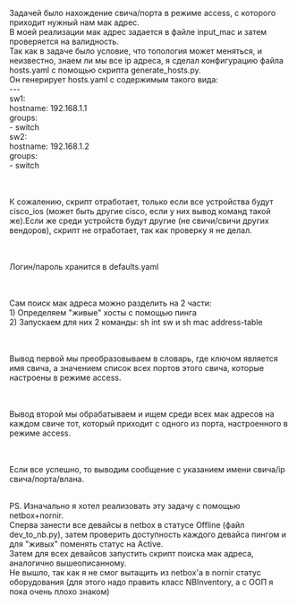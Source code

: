 Задачей было нахождение свича/порта в режиме access, с которого приходит нужный нам мак адрес.
<br>В моей реализации мак адрес задается в файле input_mac и затем проверяется на валидность.
<br>Так как в задаче было условие, что топология может меняться, и неизвестно, знаем ли мы все ip адреса, я сделал конфигурацию файла hosts.yaml с помощью скрипта generate_hosts.py.
<br>Он генерирует hosts.yaml с содержимым такого вида:
<br>---
<br>sw1:
    <br>hostname: 192.168.1.1
    <br>groups:
        <br>- switch
<br>sw2:
    <br>hostname: 192.168.1.2
    <br>groups:
        <br>- switch

<br><br>К сожалению, скрипт отработает, только если все устройства будут cisco_ios (может быть другие cisco, если у них вывод команд такой же).Если же среди устройств будут другие (не свичи/свичи других вендоров), скрипт не отработает, так как проверку я не делал.

<br><br>Логин/пароль хранится в defaults.yaml

<br><br>Сам поиск мак адреса можно разделить на 2 части:
<br>1) Определяем "живые" хосты с помощью пинга
<br>2) Запускаем для них 2 команды: sh int sw и sh mac address-table

<br><br>Вывод первой мы преобразовываем в словарь, где ключом является имя свича, а значением список всех портов этого свича, которые настроены в режиме access.

<br><br>Вывод второй мы обрабатываем и ищем среди всех мак адресов на каждом свиче тот, который приходит с одного из порта, настроенного в режиме access.

<br><br>Если все успешно, то выводим сообщение с указанием имени свича/ip свича/порта/влана.

<br>PS.
Изначально я хотел реализовать эту задачу с помощью netbox+nornir.
<br>Сперва занести все девайсы в netbox в статусе Offline (файл dev_to_nb.py), затем проверить доступность каждого девайса пингом и для "живых" поменять статус на Active.
<br>Затем для всех девайсов запустить скрипт поиска мак адреса, аналогично вышеописанному.
<br>Не вышло, так как я не смог вытащить из netbox'а в nornir статус оборудования (для этого надо править класс NBInventory, а с ООП я пока очень плохо знаком)
